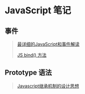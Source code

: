 # JavaScript 笔记

## 事件

> [最详细的JavaScript和事件解读](http://www.jianshu.com/p/f6492c309c27)
> 
> [JS bind() 方法](http://www.jianshu.com/p/d3b6890f3a6b)

## Prototype 语法

> [Javascript继承机制的设计思想](http://www.ruanyifeng.com/blog/2011/06/designing_ideas_of_inheritance_mechanism_in_javascript.html)

